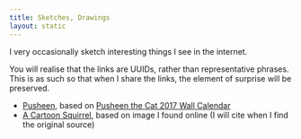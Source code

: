 ```yaml
---
title: Sketches, Drawings
layout: static
---
```


I very occasionally sketch interesting things I see in the internet.

You will realise that the links are UUIDs, rather than representative
phrases. This is as such so that when I share the links, the element of
surprise will be preserved.

- [Pusheen](6A418EDE4.jpeg), based on [Pusheen the Cat 2017 Wall Calendar](https://www.amazon.co.uk/Pusheen-2017-Wall-Calendar-Square/dp/1449478697)
- [A Cartoon Squirrel](https://twitter.com/fyquah95/status/721603733382037504), based on image I found online (I will cite when I find the original source)
